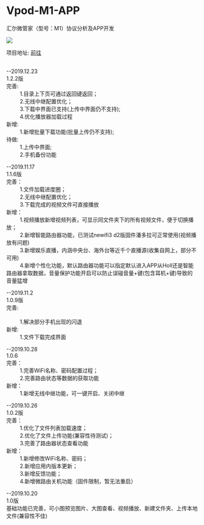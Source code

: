 # Vpod-M1-APP
汇尔微管家（型号：M1）协议分析及APP开发

<img src="https://raw.githubusercontent.com/zouguo-eng/Vpod-M1-APP/master/%E5%85%A5%E6%89%8B%E5%87%86%E5%A4%87/%E5%BE%AE%E7%AE%A1%E5%AE%B6M1-App%E7%BE%A4%E4%BA%8C%E7%BB%B4%E7%A0%81.png">

项目地址: <a href="https://github.com/zouguo-eng/wgjrouter"><u>前往</u></a>
<br><br>

--2019.12.23<br>
1.2.2版<br>
完善:<br>
&nbsp;&nbsp;&nbsp;&nbsp;&nbsp;&nbsp;&nbsp;&nbsp; 1.目录上下页可通过返回键返回；<br>
&nbsp;&nbsp;&nbsp;&nbsp;&nbsp;&nbsp;&nbsp;&nbsp; 2.无线中继配置优化；<br>
&nbsp;&nbsp;&nbsp;&nbsp;&nbsp;&nbsp;&nbsp;&nbsp; 3.下载中界面已支持(上传中界面仍不支持);<br>
&nbsp;&nbsp;&nbsp;&nbsp;&nbsp;&nbsp;&nbsp;&nbsp; 4.优化播放器加载过程<br>
新增:<br>
&nbsp;&nbsp;&nbsp;&nbsp;&nbsp;&nbsp;&nbsp;&nbsp; 1.新增批量下载功能(批量上传仍不支持);<br>
待做:<br>
&nbsp;&nbsp;&nbsp;&nbsp;&nbsp;&nbsp;&nbsp;&nbsp; 1.上传中界面;<br>
&nbsp;&nbsp;&nbsp;&nbsp;&nbsp;&nbsp;&nbsp;&nbsp; 2.手机备份功能<br>



--2019.11.17<br>
1.1.6版<br>
完善：<br>
&nbsp;&nbsp;&nbsp;&nbsp;&nbsp;&nbsp;&nbsp;&nbsp; 1.文件加载进度圈；<br>
&nbsp;&nbsp;&nbsp;&nbsp;&nbsp;&nbsp;&nbsp;&nbsp; 2.无线中继配置优化；<br>
&nbsp;&nbsp;&nbsp;&nbsp;&nbsp;&nbsp;&nbsp;&nbsp; 3.下载完成的视频文件可直接播放<br>
新增：<br>
&nbsp;&nbsp;&nbsp;&nbsp;&nbsp;&nbsp;&nbsp;&nbsp; 1.视频播放新增视频列表，可显示同文件夹下的所有视频文件，便于切换播放；<br>
&nbsp;&nbsp;&nbsp;&nbsp;&nbsp;&nbsp;&nbsp;&nbsp; 2.新增智能路由器功能，已测试newifi3 d2版固件潘多拉可正常使用(视频播放有问题)<br>
&nbsp;&nbsp;&nbsp;&nbsp;&nbsp;&nbsp;&nbsp;&nbsp; 3.新增娱乐直播，内涵中央台、海外台等近千个直播源(收集自网上，部分不可用)<br>
&nbsp;&nbsp;&nbsp;&nbsp;&nbsp;&nbsp;&nbsp;&nbsp; 4.新增个性化功能，默认路由器功能可以指定默认进入APP从Holl还是智能路由器拿取数据，音量保护功能开启可以防止误碰音量+键(包含耳机+键)导致的音量猛增<br>


--2019.11.2<br>
1.0.9版<br>
完善:<br><br>
&nbsp;&nbsp;&nbsp;&nbsp;&nbsp;&nbsp;&nbsp;&nbsp; 1.解决部分手机出现的闪退<br>
新增:<br>
&nbsp;&nbsp;&nbsp;&nbsp;&nbsp;&nbsp;&nbsp;&nbsp; 1.文件下载完成界面<br>



--2019.10.28<br>
1.0.6<br>
完善：<br>
&nbsp;&nbsp;&nbsp;&nbsp;&nbsp;&nbsp;&nbsp;&nbsp; 1.完善WiFi名称、密码配置过程；<br>
&nbsp;&nbsp;&nbsp;&nbsp;&nbsp;&nbsp;&nbsp;&nbsp; 2.完善路由状态等数据的获取功能<br>
新增：<br>
&nbsp;&nbsp;&nbsp;&nbsp;&nbsp;&nbsp;&nbsp;&nbsp; 1.新增无线中继功能，可一键开启、关闭中继<br>



--2019.10.26<br>
1.0.2版<br>
完善：<br>
&nbsp;&nbsp;&nbsp;&nbsp;&nbsp;&nbsp;&nbsp;&nbsp; 1.优化了文件列表加载速度；<br>
&nbsp;&nbsp;&nbsp;&nbsp;&nbsp;&nbsp;&nbsp;&nbsp; 2.优化了文件上传功能(兼容性待测试)；<br>
&nbsp;&nbsp;&nbsp;&nbsp;&nbsp;&nbsp;&nbsp;&nbsp; 3.完善了路由器状态查看功能<br>
新增：<br>
&nbsp;&nbsp;&nbsp;&nbsp;&nbsp;&nbsp;&nbsp;&nbsp; 1.新增修改WiFi名称、密码；<br>
&nbsp;&nbsp;&nbsp;&nbsp;&nbsp;&nbsp;&nbsp;&nbsp; 2.新增应用内版本更新；<br>
&nbsp;&nbsp;&nbsp;&nbsp;&nbsp;&nbsp;&nbsp;&nbsp; 3.新增反馈功能；<br>
&nbsp;&nbsp;&nbsp;&nbsp;&nbsp;&nbsp;&nbsp;&nbsp; 4.新增微路由关机功能（固件限制，暂无法重启）<br>



--2019.10.20<br>
1.0版<br>
基础功能已完善，可小图预览图片、大图查看、视频播放、新建文件夹、上传本地文件(兼容性不佳)<br>


